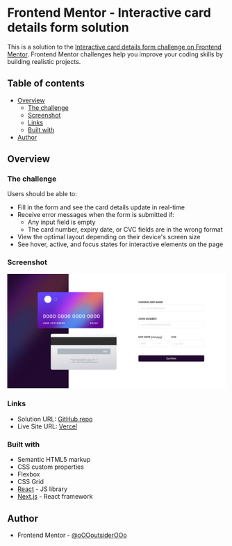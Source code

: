 # Frontend Mentor - Interactive card details form solution

This is a solution to the [Interactive card details form challenge on Frontend Mentor](https://www.frontendmentor.io/challenges/interactive-card-details-form-XpS8cKZDWw). Frontend Mentor challenges help you improve your coding skills by building realistic projects.

## Table of contents

-   [Overview](#overview)
    -   [The challenge](#the-challenge)
    -   [Screenshot](#screenshot)
    -   [Links](#links)
    -   [Built with](#built-with)
-   [Author](#author)

## Overview

### The challenge

Users should be able to:

-   Fill in the form and see the card details update in real-time
-   Receive error messages when the form is submitted if:
    -   Any input field is empty
    -   The card number, expiry date, or CVC fields are in the wrong format
-   View the optimal layout depending on their device's screen size
-   See hover, active, and focus states for interactive elements on the page

### Screenshot

![](./screenshot.png)

### Links

-   Solution URL: [GitHub repo](https://github.com/oOOoutsiderOOo/frontend-mentor-interactive-card-details-form)
-   Live Site URL: [Vercel](https://frontend-mentor-interactive-card-deta-git-cc5103-ooooutsiderooo.vercel.app/)

### Built with

-   Semantic HTML5 markup
-   CSS custom properties
-   Flexbox
-   CSS Grid
-   [React](https://reactjs.org/) - JS library
-   [Next.js](https://nextjs.org/) - React framework

## Author

-   Frontend Mentor - [@oOOoutsiderOOo](https://www.frontendmentor.io/profile/oOOoutsiderOOo)
